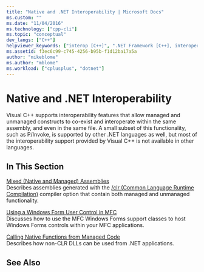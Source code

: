 ```yaml
---
title: "Native and .NET Interoperability | Microsoft Docs"
ms.custom: ""
ms.date: "11/04/2016"
ms.technology: ["cpp-cli"]
ms.topic: "conceptual"
dev_langs: ["C++"]
helpviewer_keywords: ["interop [C++]", ".NET Framework [C++], interoperability with Visual C++", "interoperability [C++], about .NET interoperability", "interop [C++], about .NET interoperability", "managed code [C++], interoperability", "native code [C++]", "interoperability [C++]", "MFC [C++], .NET integration", "unmanaged code interoperability [C++]", "Visual C++, interoperability", "native code [C++], .NET interoperatibility"]
ms.assetid: f3ec6c99-c745-4256-b95b-f1d12ba17a5a
author: "mikeblome"
ms.author: "mblome"
ms.workload: ["cplusplus", "dotnet"]
---
```

# Native and .NET Interoperability

Visual C++ supports interoperability features that allow managed and unmanaged constructs to co-exist and interoperate within the same assembly, and even in the same file. A small subset of this functionality, such as P/Invoke, is supported by other .NET languages as well, but most of the interoperability support provided by Visual C++ is not available in other languages.

## In This Section

[Mixed (Native and Managed) Assemblies](../dotnet/mixed-native-and-managed-assemblies.md)<br/>
Describes assemblies generated with the [/clr (Common Language Runtime Compilation)](../build/reference/clr-common-language-runtime-compilation.md) compiler option that contain both managed and unmanaged functionality.

[Using a Windows Form User Control in MFC](../dotnet/using-a-windows-form-user-control-in-mfc.md)<br/>
Discusses how to use the MFC Windows Forms support classes to host Windows Forms controls within your MFC applications.

[Calling Native Functions from Managed Code](../dotnet/calling-native-functions-from-managed-code.md)<br/>
Describes how non-CLR DLLs can be used from .NET applications.

## See Also

